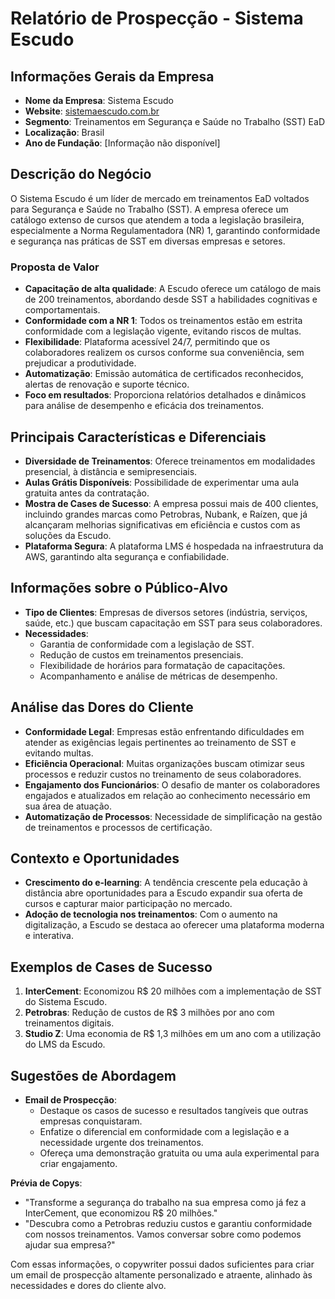 # Relatório de Prospecção - Sistema Escudo

## Informações Gerais da Empresa
- **Nome da Empresa**: Sistema Escudo
- **Website**: [sistemaescudo.com.br](http://www.sistemaescudo.com.br)
- **Segmento**: Treinamentos em Segurança e Saúde no Trabalho (SST) EaD
- **Localização**: Brasil
- **Ano de Fundação**: [Informação não disponível]

## Descrição do Negócio
O Sistema Escudo é um líder de mercado em treinamentos EaD voltados para Segurança e Saúde no Trabalho (SST). A empresa oferece um catálogo extenso de cursos que atendem a toda a legislação brasileira, especialmente a Norma Regulamentadora (NR) 1, garantindo conformidade e segurança nas práticas de SST em diversas empresas e setores.

### Proposta de Valor
- **Capacitação de alta qualidade**: A Escudo oferece um catálogo de mais de 200 treinamentos, abordando desde SST a habilidades cognitivas e comportamentais.
- **Conformidade com a NR 1**: Todos os treinamentos estão em estrita conformidade com a legislação vigente, evitando riscos de multas.
- **Flexibilidade**: Plataforma acessível 24/7, permitindo que os colaboradores realizem os cursos conforme sua conveniência, sem prejudicar a produtividade.
- **Automatização**: Emissão automática de certificados reconhecidos, alertas de renovação e suporte técnico.
- **Foco em resultados**: Proporciona relatórios detalhados e dinâmicos para análise de desempenho e eficácia dos treinamentos.

## Principais Características e Diferenciais
- **Diversidade de Treinamentos**: Oferece treinamentos em modalidades presencial, à distância e semipresenciais.
- **Aulas Grátis Disponíveis**: Possibilidade de experimentar uma aula gratuita antes da contratação.
- **Mostra de Cases de Sucesso**: A empresa possui mais de 400 clientes, incluindo grandes marcas como Petrobras, Nubank, e Raízen, que já alcançaram melhorias significativas em eficiência e custos com as soluções da Escudo.
- **Plataforma Segura**: A plataforma LMS é hospedada na infraestrutura da AWS, garantindo alta segurança e confiabilidade.

## Informações sobre o Público-Alvo
- **Tipo de Clientes**: Empresas de diversos setores (indústria, serviços, saúde, etc.) que buscam capacitação em SST para seus colaboradores.
- **Necessidades**:
  - Garantia de conformidade com a legislação de SST.
  - Redução de custos em treinamentos presenciais.
  - Flexibilidade de horários para formatação de capacitações.
  - Acompanhamento e análise de métricas de desempenho.

## Análise das Dores do Cliente
- **Conformidade Legal**: Empresas estão enfrentando dificuldades em atender as exigências legais pertinentes ao treinamento de SST e evitando multas.
- **Eficiência Operacional**: Muitas organizações buscam otimizar seus processos e reduzir custos no treinamento de seus colaboradores.
- **Engajamento dos Funcionários**: O desafio de manter os colaboradores engajados e atualizados em relação ao conhecimento necessário em sua área de atuação.
- **Automatização de Processos**: Necessidade de simplificação na gestão de treinamentos e processos de certificação.

## Contexto e Oportunidades
- **Crescimento do e-learning**: A tendência crescente pela educação à distância abre oportunidades para a Escudo expandir sua oferta de cursos e capturar maior participação no mercado.
- **Adoção de tecnologia nos treinamentos**: Com o aumento na digitalização, a Escudo se destaca ao oferecer uma plataforma moderna e interativa.

## Exemplos de Cases de Sucesso
1. **InterCement**: Economizou R$ 20 milhões com a implementação de SST do Sistema Escudo.
2. **Petrobras**: Redução de custos de R$ 3 milhões por ano com treinamentos digitais.
3. **Studio Z**: Uma economia de R$ 1,3 milhões em um ano com a utilização do LMS da Escudo.

## Sugestões de Abordagem
- **Email de Prospecção**:
  - Destaque os casos de sucesso e resultados tangíveis que outras empresas conquistaram.
  - Enfatize o diferencial em conformidade com a legislação e a necessidade urgente dos treinamentos.
  - Ofereça uma demonstração gratuita ou uma aula experimental para criar engajamento.

**Prévia de Copys**:
- "Transforme a segurança do trabalho na sua empresa como já fez a InterCement, que economizou R$ 20 milhões."
- "Descubra como a Petrobras reduziu custos e garantiu conformidade com nossos treinamentos. Vamos conversar sobre como podemos ajudar sua empresa?"

Com essas informações, o copywriter possui dados suficientes para criar um email de prospecção altamente personalizado e atraente, alinhado às necessidades e dores do cliente alvo.